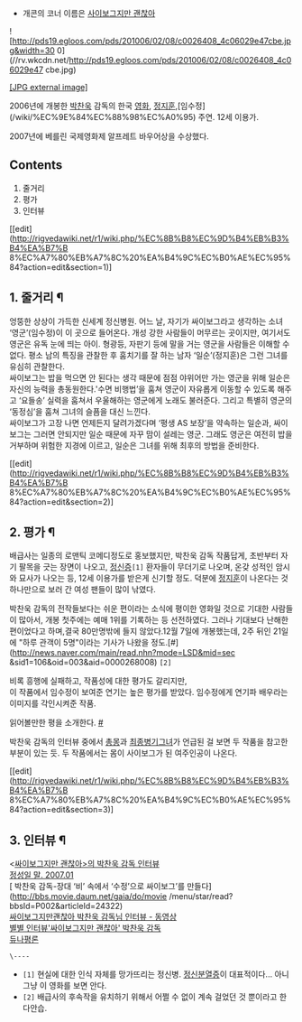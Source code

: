   * 개콘의 코너 이름은 [사이보그지만 괜찮아](%EC%82%AC%EC%9D%B4%EB%B3%B4%EA%B7%B8%EC%A7%80%EB%A7%8C%20%EA%B4%9C%EC%B0%AE%EC%95%84.md)

![http://pds19.egloos.com/pds/201006/02/08/c0026408_4c06029e47cbe.jpg&width=30
0](//rv.wkcdn.net/http://pds19.egloos.com/pds/201006/02/08/c0026408_4c06029e47
cbe.jpg)

[[JPG external
image]](http://pds19.egloos.com/pds/201006/02/08/c0026408_4c06029e47cbe.jpg)

2006년에 개봉한 [박찬욱](%EB%B0%95%EC%B0%AC%EC%9A%B1.md) 감독의 한국
[영화](%EC%98%81%ED%99%94.md), [정지훈](%EC%A0%95%EC%A7%80%ED%9B%88.md),[임수정]
(/wiki/%EC%9E%84%EC%88%98%EC%A0%95) 주연. 12세 이용가.

2007년에 베를린 국제영화제 알프레트 바우어상을 수상했다.

## Contents

    

1. 줄거리 
2. 평가 
3. 인터뷰 

[[edit](http://rigvedawiki.net/r1/wiki.php/%EC%8B%B8%EC%9D%B4%EB%B3%B4%EA%B7%B
8%EC%A7%80%EB%A7%8C%20%EA%B4%9C%EC%B0%AE%EC%95%84?action=edit&section=1)]

## 1. 줄거리 ¶

엉뚱한 상상이 가득한 신세계 정신병원. 어느 날, 자기가 싸이보그라고 생각하는 소녀 ‘영군’(임수정)이 이 곳으로 들어온다. 개성 강한
사람들이 머무르는 곳이지만, 여기서도 영군은 유독 눈에 띄는 아이. 형광등, 자판기 등에 말을 거는 영군을 사람들은 이해할 수 없다. 평소
남의 특징을 관찰한 후 훔치기를 잘 하는 남자 ‘일순’(정지훈)은 그런 그녀를 유심히 관찰한다.  
싸이보그는 밥을 먹으면 안 된다는 생각 때문에 점점 야위어만 가는 영군을 위해 일순은 자신의 능력을 총동원한다.'수면 비행법’을 훔쳐 영군이
자유롭게 이동할 수 있도록 해주고 ‘요들송’ 실력을 훔쳐서 우울해하는 영군에게 노래도 불러준다. 그리고 특별히 영군의 ‘동정심’을 훔쳐
그녀의 슬픔을 대신 느낀다.  
싸이보그가 고장 나면 언제든지 달려가겠다며 ‘평생 AS 보장’을 약속하는 일순과, 싸이보그는 그러면 안되지만 일순 때문에 자꾸 맘이 설레는
영군. 그래도 영군은 여전히 밥을 거부하며 위험한 지경에 이르고, 일순은 그녀를 위해 최후의 방법을 준비한다.

  

[[edit](http://rigvedawiki.net/r1/wiki.php/%EC%8B%B8%EC%9D%B4%EB%B3%B4%EA%B7%B
8%EC%A7%80%EB%A7%8C%20%EA%B4%9C%EC%B0%AE%EC%95%84?action=edit&section=2)]

## 2. 평가 ¶

배급사는 일종의 로맨틱 코메디정도로 홍보했지만, 박찬욱 감독 작품답게, 초반부터 자기 팔목을 긋는 장면이 나오고,
[정신증](%EC%A0%95%EC%8B%A0%EC%A6%9D.md)`[1]` 환자들이 무더기로 나오며, 온갖 성적인 암시와 묘사가
나오는 등, 12세 이용가를 받은게 신기할 정도. 덕분에 [정지훈](%EC%A0%95%EC%A7%80%ED%9B%88.md)이 나온다는
것 하나만으로 보러 간 여성 팬들이 많이 낚였다.

  

박찬욱 감독의 전작들보다는 쉬운 편이라는 소식에 평이한 영화일 것으로 기대한 사람들이 많아서, 개봉 첫주에는 예매 1위를 기록하는 등
선전하였다. 그러나 기대보다 난해한 편이었다고 하며,결국 80만명밖에 들지 않았다.12월 7일에 개봉했는데, 2주 뒤인 21일에 "하루
관객이 5명"이라는 기사가 나왔을 정도.[#](http://news.naver.com/main/read.nhn?mode=LSD&mid=sec
&sid1=106&oid=003&aid=0000268008) `[2]`

  

비록 흥행에 실패하고, 작품성에 대한 평가도 갈리지만,  
이 작품에서 임수정이 보여준 연기는 높은 평가를 받았다. 임수정에게 연기파 배우라는 이미지를 각인시켜준 작품.

  

읽어볼만한 평을 소개한다. [#](http://coens.cine21.com/news/view/mag_id/43699)

  

박찬욱 감독의 인터뷰 중에서 [총몽](%EC%B4%9D%EB%AA%BD.md)과
[최종병기그녀](%EC%B5%9C%EC%A2%85%EB%B3%91%EA%B8%B0%EA%B7%B8%EB%85%80.md)가 언급된 걸
보면 두 작품을 참고한 부분이 있는 듯. 두 작품에서는 몸이 사이보그가 된 여주인공이 나온다.

  

[[edit](http://rigvedawiki.net/r1/wiki.php/%EC%8B%B8%EC%9D%B4%EB%B3%B4%EA%B7%B
8%EC%A7%80%EB%A7%8C%20%EA%B4%9C%EC%B0%AE%EC%95%84?action=edit&section=3)]

## 3. 인터뷰 ¶

<[싸이보그지만 괜찮아>의 박찬욱 감독
인터뷰](http://www.cine21.com/do/article/article/typeDispatcher?mag_id=43379)  
[정성일 말. 2007.01](http://php.chol.com/~dorati/web/mal/mal200701.htm)  
[ 박찬욱 감독-장대 ‘비’ 속에서 ‘수정’으로 싸이보그’를 만들다](http://bbs.movie.daum.net/gaia/do/movie
/menu/star/read?bbsId=P002&articleId=24322)  
[싸이보그지만괜찮아 박찬욱 감독님 인터뷰 -
동영상](http://tvpot.daum.net/clip/ClipViewByVid.do?vid=1XDZSE3aCoI%24)  
[별별 인터뷰'싸이보그지만 괜찮아' 박찬욱 감독](http://www.nocutnews.co.kr/show.asp?idx=379216)  
[듀나평론](http://djuna.cine21.com/movies/im_a_cyborg_but_thats_ok.html)

`\----`

  * `[1]` 현실에 대한 인식 자체를 망가뜨리는 정신병. [정신분열증](%EC%A0%95%EC%8B%A0%EB%B6%84%EC%97%B4%EC%A6%9D.md)이 대표적이다... 아니 그냥 이 영화를 보면 안다.
  * `[2]` 배급사의 후속작을 유치하기 위해서 어쩔 수 없이 계속 걸었던 것 뿐이라고 한다안습.

